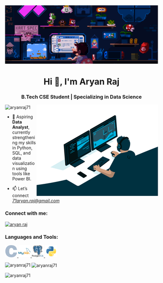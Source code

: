 ![logo](https://github.com/aryanraj71/aryanraj71/blob/main/mario.gif)
<h1 align="center">Hi 👋, I'm Aryan Raj</h1>
<h3 align="center">B.Tech CSE Student | Specializing in Data Science</h3>
<img align="right" alt="coding" width="400" src="https://github.com/aryanraj71/aryanraj71/blob/main/coding.gif">
<p align="left"> <img src="https://komarev.com/ghpvc/?username=aryanraj71&label=Profile%20views&color=0e75b6&style=flat" alt="aryanraj71" /> </p>

- 🌱 Aspiring **Data Analyst**, currently strengthening my skills in Python, SQL, and data visualization using tools like Power BI.

- 📫 Let’s connect *71aryan.raj@gmail.com*

<h3 align="left">Connect with me:</h3>
<p align="left">
<a href="https://www.linkedin.com/in/aryan-raj-9583a5311" target="blank"><img align="center" src="https://raw.githubusercontent.com/rahuldkjain/github-profile-readme-generator/master/src/images/icons/Social/linked-in-alt.svg" alt="aryan raj" height="30" width="40" /></a>
</p>

<h3 align="left">Languages and Tools:</h3>
<p align="left"> <a href="https://www.cprogramming.com/" target="_blank" rel="noreferrer"> <img src="https://raw.githubusercontent.com/devicons/devicon/master/icons/c/c-original.svg" alt="c" width="40" height="40"/> </a> <a href="https://www.mysql.com/" target="_blank" rel="noreferrer"> <img src="https://raw.githubusercontent.com/devicons/devicon/master/icons/mysql/mysql-original-wordmark.svg" alt="mysql" width="40" height="40"/> </a> <a href="https://www.postgresql.org" target="_blank" rel="noreferrer"> <img src="https://raw.githubusercontent.com/devicons/devicon/master/icons/postgresql/postgresql-original-wordmark.svg" alt="postgresql" width="40" height="40"/> </a> <a href="https://www.python.org" target="_blank" rel="noreferrer"> <img src="https://raw.githubusercontent.com/devicons/devicon/master/icons/python/python-original.svg" alt="python" width="40" height="40"/> </a> </p>

<p><img align="left" src="https://github-readme-stats.vercel.app/api/top-langs?username=aryanraj71&show_icons=true&locale=en&layout=compact" alt="aryanraj71" /></p>

<p>&nbsp;<img align="center" src="https://github-readme-stats.vercel.app/api?username=aryanraj71&show_icons=true&locale=en" alt="aryanraj71" /></p>

<p><img align="center" src="https://github-readme-streak-stats.herokuapp.com/?user=anshikachauhan00&" alt="aryanraj71" /></p>
